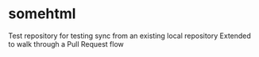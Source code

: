 # somehtml
Test repository for testing sync from an existing local repository
Extended to walk through a Pull Request flow
